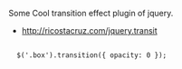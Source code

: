 Some Cool transition effect plugin of jquery.
- http://ricostacruz.com/jquery.transit

<code>
  $('.box').transition({ opacity: 0 });
</code>
